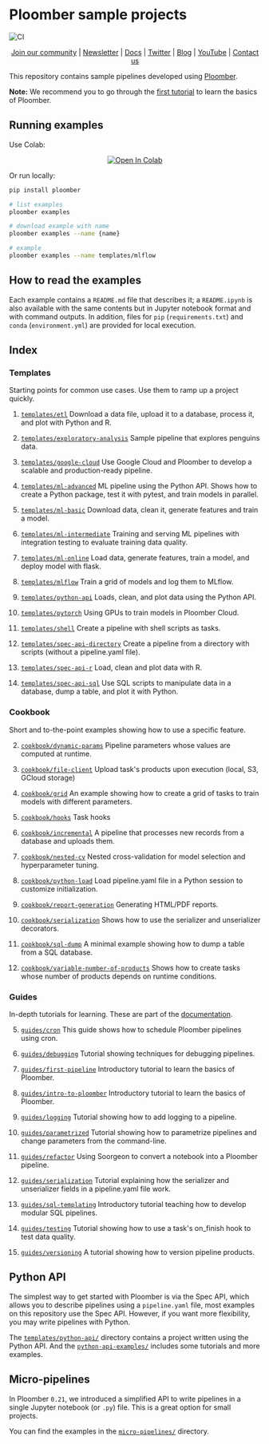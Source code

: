 # Ploomber sample projects

![CI](https://github.com/ploomber/projects/workflows/ci/badge.svg)

<p align="center">
  <a href="https://ploomber.io/community">Join our community</a>
  |
  <a href="https://share.hsforms.com/1E7Qa_OpcRPi_MV-segFsaAe6c2g">Newsletter</a>
  |
  <a href="https://docs.ploomber.io/">Docs</a>
  |
  <a href="https://twitter.com/intent/user?screen_name=ploomber">Twitter</a>
  |
  <a href="https://ploomber.io/">Blog</a>
  |
  <a href="https://www.youtube.com/channel/UCaIS5BMlmeNQE4-Gn0xTDXQ">YouTube</a>
  |
  <a href="mailto:contact@ploomber.io">Contact us</a>
</p>

This repository contains sample pipelines developed using [Ploomber](https://github.com/ploomber/ploomber).

**Note:** We recommend you to go through the [first tutorial](https://docs.ploomber.io/en/latest/get-started/first-pipeline.html) to learn the basics of Ploomber.

## Running examples


Use Colab:

<p align="center">
    <a href="https://colab.research.google.com/github/ploomber/projects/blob/master/guides/first-pipeline/colab.ipynb"><img src="https://colab.research.google.com/assets/colab-badge.svg" alt="Open In Colab"/></a>
</p>

Or run locally:

~~~sh
pip install ploomber

# list examples
ploomber examples

# download example with name
ploomber examples --name {name}

# example
ploomber examples --name templates/mlflow
~~~

## How to read the examples

Each example contains a `README.md` file that describes it; a `README.ipynb` is also available with the same contents but in Jupyter notebook format and with command outputs. In addition, files for `pip` (`requirements.txt`) and  `conda` (`environment.yml`) are provided for local execution.

## Index

### Templates

Starting points for common use cases. Use them to ramp up a project quickly.


1. [`templates/etl`](templates/etl/README.ipynb) Download a data file, upload it to a database, process it, and plot with Python and R.

2. [`templates/exploratory-analysis`](templates/exploratory-analysis/README.ipynb) Sample pipeline that explores penguins data.

3. [`templates/google-cloud`](templates/google-cloud/README.ipynb) Use Google Cloud and Ploomber to develop a scalable and production-ready pipeline.

4. [`templates/ml-advanced`](templates/ml-advanced/README.ipynb) ML pipeline using the Python API. Shows how to create a Python package, test it with pytest, and train models in parallel.

5. [`templates/ml-basic`](templates/ml-basic/README.ipynb) Download data, clean it, generate features and train a model.

6. [`templates/ml-intermediate`](templates/ml-intermediate/README.ipynb) Training and serving ML pipelines with integration testing to evaluate training data quality.

7. [`templates/ml-online`](templates/ml-online/README.ipynb) Load data, generate features, train a model, and deploy model with flask.

8. [`templates/mlflow`](templates/mlflow/README.ipynb) Train a grid of models and log them to MLflow.

9. [`templates/python-api`](templates/python-api/README.ipynb) Loads, clean, and plot data using the Python API.

10. [`templates/pytorch`](templates/pytorch/README.ipynb) Using GPUs to train models in Ploomber Cloud.

11. [`templates/shell`](templates/shell/README.ipynb) Create a pipeline with shell scripts as tasks.

12. [`templates/spec-api-directory`](templates/spec-api-directory/README.ipynb) Create a pipeline from a directory with scripts (without a pipeline.yaml file).

13. [`templates/spec-api-r`](templates/spec-api-r/README.ipynb) Load, clean and plot data with R.

14. [`templates/spec-api-sql`](templates/spec-api-sql/README.ipynb) Use SQL scripts to manipulate data in a database, dump a table, and plot it with Python.


### Cookbook

Short and to-the-point examples showing how to use a specific feature.


2. [`cookbook/dynamic-params`](cookbook/dynamic-params/README.ipynb) Pipeline parameters whose values are computed at runtime.

3. [`cookbook/file-client`](cookbook/file-client/README.ipynb) Upload task's products upon execution (local, S3, GCloud storage)

4. [`cookbook/grid`](cookbook/grid/README.ipynb) An example showing how to create a grid of tasks to train models with different parameters.

5. [`cookbook/hooks`](cookbook/hooks/README.ipynb) Task hooks

6. [`cookbook/incremental`](cookbook/incremental/README.ipynb) A pipeline that processes new records from a database and uploads them.

7. [`cookbook/nested-cv`](cookbook/nested-cv/README.ipynb) Nested cross-validation for model selection and hyperparameter tuning.

8. [`cookbook/python-load`](cookbook/python-load/README.ipynb) Load pipeline.yaml file in a Python session to customize initialization.

9. [`cookbook/report-generation`](cookbook/report-generation/README.ipynb) Generating HTML/PDF reports.

10. [`cookbook/serialization`](cookbook/serialization/README.ipynb) Shows how to use the serializer and unserializer decorators.

11. [`cookbook/sql-dump`](cookbook/sql-dump/README.ipynb) A minimal example showing how to dump a table from a SQL database.

13. [`cookbook/variable-number-of-products`](cookbook/variable-number-of-products/README.ipynb) Shows how to create tasks whose number of products depends on runtime conditions.


### Guides

In-depth tutorials for learning.  These are part of the [documentation](https://docs.ploomber.io/en/latest/user-guide/index.html).


5. [`guides/cron`](guides/cron/README.ipynb) This guide shows how to schedule Ploomber pipelines using cron.

6. [`guides/debugging`](guides/debugging/README.ipynb) Tutorial showing techniques for debugging pipelines.

7. [`guides/first-pipeline`](guides/first-pipeline/README.ipynb) Introductory tutorial to learn the basics of Ploomber.

8. [`guides/intro-to-ploomber`](guides/intro-to-ploomber/README.ipynb) Introductory tutorial to learn the basics of Ploomber.

9. [`guides/logging`](guides/logging/README.ipynb) Tutorial showing how to add logging to a pipeline.

10. [`guides/parametrized`](guides/parametrized/README.ipynb) Tutorial showing how to parametrize pipelines and change parameters from the command-line.

11. [`guides/refactor`](guides/refactor/README.ipynb) Using Soorgeon to convert a notebook into a Ploomber pipeline.

12. [`guides/serialization`](guides/serialization/README.ipynb) Tutorial explaining how the serializer and unserializer fields in a pipeline.yaml file work.

13. [`guides/sql-templating`](guides/sql-templating/README.ipynb) Introductory tutorial teaching how to develop modular SQL pipelines.

14. [`guides/testing`](guides/testing/README.ipynb) Tutorial showing how to use a task's on_finish hook to test data quality.

15. [`guides/versioning`](guides/versioning/README.ipynb) A tutorial showing how to version pipeline products.



## Python API

The simplest way to get started with Ploomber is via the Spec API, which allows you to describe pipelines using a `pipeline.yaml` file, most examples on this repository use the Spec API. However, if you want more flexibility, you may write pipelines with Python.

The [`templates/python-api/`](templates/python-api) directory contains a project written using the Python API. And the [`python-api-examples/`](python-api-examples) includes some tutorials and more examples.


## Micro-pipelines

In Ploomber `0.21`, we introduced a simplified API to write pipelines in a single Jupyter notebook (or `.py`) file. This is a great option for small projects.

You can find the examples in the [`micro-pipelines/`](micro-pipelines) directory.